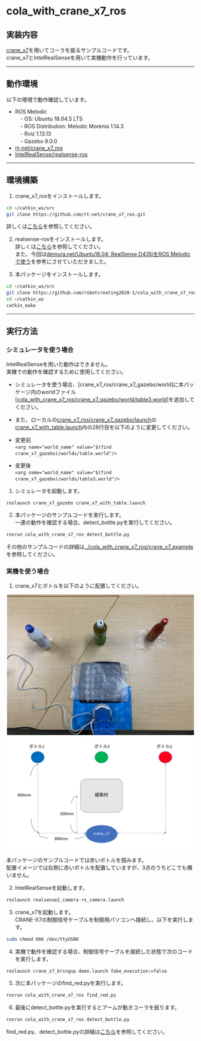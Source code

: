 # cola_with_crane_x7_ros  

## 実装内容  
  
[crane_x7](https://rt-net.jp/products/crane-x7/)を用いてコーラを振るサンプルコードです。  
crane_x7とIntelRealSenseを用いて実機動作を行っています。  
  
--- 
  
## 動作環境  
  
以下の環境で動作確認しています。  
- ROS Melodic  
　- OS: Ubuntu 18.04.5 LTS  
　- ROS Distribution: Melodic Morenia 1.14.3  
　- Rviz 1.13.13  
　- Gazebo 9.0.0  
- [rt-net/crane_x7_ros](https://github.com/rt-net/crane_x7_ros)  
- [IntelRealSense/realsense-ros](https://github.com/IntelRealSense/realsense-ros)  
  
---
  
## 環境構築  
  
1. crane_x7_rosをインストールします。  
```sh
cd ~/catkin_ws/src  
git clone https://github.com/rt-net/crane_x7_ros.git  
```  
詳しくは[こちら](https://github.com/rt-net/crane_x7_ros)を参照してください。  
  
2. realsense-rosをインストールします。  
詳しくは[こちら](https://github.com/IntelRealSense/realsense-ros)を参照してください。  
また、今回は[demura.net/Ubuntu18.04: RealSense D435iをROS Melodicで使う](https://demura.net/robot/16525.html)を参考にさせていただきました。  
  
3. 本パッケージをインストールします。  
```sh
cd ~/catkin_ws/src  
git clone https://github.com/robotcreating2020-1/cola_with_crane_x7_ros  
cd ~/catkin_ws  
catkin_make  
```  
  
---
  
## 実行方法  
  
### シミュレータを使う場合  

IntelRealSenseを用いた動作はできません。  
実機での動作を確認するために使用してください。  
  
- シミュレータを使う場合、[crane_x7_ros/crane_x7_gazebo/world]に本パッケージ内のworldファイル[[cola_with_crane_x7_ros/crane_x7_gazebo/world/table3.world](https://github.com/robotcreating2020-1/cola_with_crane_x7_ros/blob/master/crane_x7_gazebo/worlds/table3.world)]を追加してください。  
  
- また、ローカルの[crane_x7_ros/crane_x7_gazebo/launch](https://github.com/rt-net/crane_x7_ros/tree/master/crane_x7_gazebo/launch)の[crane_x7_with_table.launch](https://github.com/rt-net/crane_x7_ros/blob/master/crane_x7_gazebo/launch/crane_x7_with_table.launch)内の28行目を以下のように変更してください。  
  
- 変更前  
`<arg name="world_name" value="$(find crane_x7_gazebo)/worlds/table.world"/>`  
- 変更後  
`<arg name="world_name" value="$(find crane_x7_gazebo)/worlds/table3.world"/>`  
  
  
1. シミュレータを起動します。  
```sh
roslaunch crane_x7_gazebo crane_x7_with_table.launch  
```  

2. 本パッケージのサンプルコードを実行します。  
一連の動作を確認する場合、detect_bottle.pyを実行してください。  
```sh
rosrun cola_with_crane_x7_ros detect_bottle.py
```  
その他のサンプルコードの詳細は[../cola_with_crane_x7_ros/crane_x7_example](https://github.com/robotcreating2020-1/cola_with_crane_x7_ros/tree/master/crane_x7_examples)を参照してください。
  
### 実機を使う場合  
  
1. crane_x7とボトルを以下のように配置してください。  
<div align="center">
<img src= https://github.com/Dansato1203/images/blob/master/RobotDesign3/IMG_3795.jpg width=500px />  
</div>  
  
<div align="center">
<img src= https://github.com/Dansato1203/images/blob/master/RobotDesign3/%E3%83%9C%E3%83%88%E3%83%AB%E3%81%AE%E9%85%8D%E7%BD%AE%E3%82%A4%E3%83%A1%E3%83%BC%E3%82%B8.png width=700px />  
</div>  

本パッケージのサンプルコードでは赤いボトルを掴みます。  
配置イメージでは右側に赤いボトルを配置していますが、3点のうちどこでも構いません。  
  
  
2. IntelRealSenseを起動します。
```sh
roslaunch realsense2_camera rs_camera.launch  
```
3. crane_x7を起動します。  
CRANE-X7の制御信号ケーブルを制御用パソコンへ接続し、以下を実行します。  
```sh
sudo chmod 666 /dev/ttyUSB0  
```  

4. 実機で動作を確認する場合、制御信号ケーブルを接続した状態で次のコードを実行します。  
```sh
roslaunch crane_x7_bringup demo.launch fake_execution:=false  
```  

5. 次に本パッケージのfind_red.pyを実行します。  
```sh
rosrun cola_with_crane_x7_ros find_red.py  
```  

6. 最後にdetect_bottle.pyを実行するとアームが動きコーラを振ります。  
```sh
rosrun cola_with_crane_x7_ros detect_bottle.py  
```

find_red.py、detect_bottle.pyの詳細は[こちら](https://github.com/robotcreating2020-1/cola_with_crane_x7_ros/tree/master/crane_x7_examples)を参照してください。  

